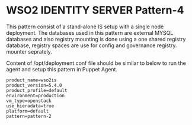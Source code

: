 # WSO2 IDENTITY SERVER Pattern-4

This pattern consist of a stand-alone IS setup with a single node deployment. The databases used in this pattern are
external MYSQL databases and also registry mounting  is done using a one shared registry database,  registry spaces are
use for config and governance registry.
mounter seprately.

Content of /opt/deployment.conf file should be similar to below to run the agent and setup this pattern in Puppet Agent.

```
product_name=wso2is
product_version=5.4.0
product_profile=default
environment=production
vm_type=openstack
use_hieradata=true
platform=default
pattern=pattern-2
```
